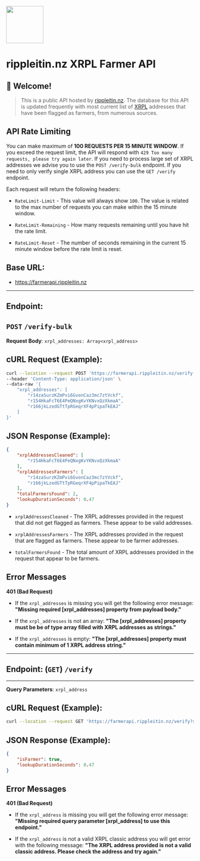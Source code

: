 <img src="https://i.imgur.com/JwUGvaT.jpg" width="100px"/><br>
# **rippleitin.nz XRPL Farmer API**

## 👋 Welcome!

> This is a public API hosted by [rippleitin.nz](https://rippleitin.nz). The database for this API is updated frequently with most current list of [XRPL](https://xrpl.org) addresses that have been flagged as farmers, from numerous sources. 

## **API Rate Limiting**

You can make maximum of **100 REQUESTS PER 15 MINUTE WINDOW**. If you exceed the request limit, the API will respond with `429 Too many requests, please try again later`. If you need to process large set of XRPL addresses we advise you to use the `POST /verify-bulk` endpoint. If you need to only verify single XRPL address you can use the `GET /verify` endpoint.

Each request will return the following headers:

- `RateLimit-Limit` - This value will always show `100`. The value is related to the max number of requests you can make within the 15 minute window.

- `RateLimit-Remaining` - How many requests remaining until you have hit the rate limit. 

- `RateLimit-Reset` - The number of seconds remaining in the current 15 minute window before the rate limit is reset.

## **Base URL:**
- https://farmerapi.rippleitin.nz
---
## **Endpoint:** 
**`POST`** 
`/verify-bulk` 
---
**Request Body**:
`xrpl_addresses: Array<xrpl_address>`

## **cURL Request (Example):**

```bash
curl --location --request POST 'https://farmerapi.rippleitin.nz/verify-bulk' \
--header 'Content-Type: application/json' \
--data-raw '{
    "xrpl_addresses": [
        "r14zaSurzKZmPvi6GvonCaz3mc7ztVckf",
        "r154HkaFcT6E4PeQNxgKvYKNvxQzXkmaA",
        "r166jkLzedGTtTpRGeqrXF4pPipaTkEAJ"
    ]
}'
```
## **JSON Response (Example):**

```JSON
{
    "xrplAddressesCleaned": [
        "r154HkaFcT6E4PeQNxgKvYKNvxQzXkmaA"
    ],
    "xrplAddressesFarmers": [
        "r14zaSurzKZmPvi6GvonCaz3mc7ztVckf",
        "r166jkLzedGTtTpRGeqrXF4pPipaTkEAJ"
    ],
    "totalFarmersFound": 2,
    "lookupDurationSeconds": 0.47
}
```

- `xrplAddressesCleaned` - The XRPL addresses provided in the request that did not get flagged as farmers. These appear to be valid addresses.

- `xrplAddressesFarmers` - The XRPL addresses provided in the request that are flagged as farmers. These appear to be farmer addresses.

- `totalFarmersFound` - The total amount of XRPL addresses provided in the request that appear to be farmers.

## **Error Messages**

**401 (Bad Request)**

- If the `xrpl_addresses` is missing you will get the following error message:
**"Missing required [xrpl_addresses] property from payload body."**

- If the `xrpl_addresses` is not an array: 
**"The [xrpl_addresses] property must be be of type array filled with XRPL addresses as strings."**

- If the `xrpl_addresses` is empty: 
**"The [xrpl_addresses] property must contain minimum of 1 XRPL address string."**
---
## **Endpoint:** (**`GET`**) `/verify`
--- 
**Query Parameters**: `xrpl_address`

## **cURL Request (Example):**

```bash
curl --location --request GET 'https://farmerapi.rippleitin.nz/verify?xrpl_address=r36PzVWGbVaUvLaqej22BFEHi4m37ufBte'
```

## **JSON Response (Example):**

```JSON
{
    "isFarmer": true,
    "lookupDurationSeconds": 0.47
}
```

## **Error Messages**

**401 (Bad Request)**

- If the `xrpl_address` is missing you will get the following error message:
**"Missing required query parameter [xrpl_address] to use this endpoint."**

- If the `xrpl_address` is not a valid XRPL classic address you will get error with the following message: 
**"The XRPL address provided is not a valid classic address. Please check the address and try again."**




